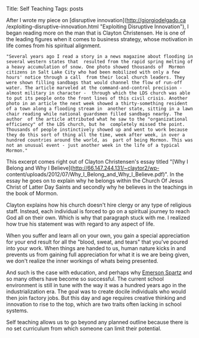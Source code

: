 Title: Self Teaching
Tags: posts

After I wrote my piece on [disruptive innovation](http://giorgiodelgado.ca
/exploiting-disruptive-innovation.html "Exploiting Disruptive Innovation"), I
began reading more on the man that is Clayton Christensen. He is one of the
leading figures when it comes to business strategy, whose motivation in life
comes from his spiritual alignment.


    "Several years ago I read a story in a news magazine about flooding in several western states that  resulted from the rapid spring melting of a heavy accumulation of snow. One photo showed thousands of  Mormon citizens in Salt Lake City who had been mobilized with only a few hours' notice through a call  from their local church leaders. They were shown filling sandbags that would channel the flow of run-off  water. The article marveled at the command-and-control precision - almost military in character -  through which the LDS church was able to put its people onto the front lines of this civil crisis. Another  photo in an article the next week showed a thirty-something resident of a town along a flooding stream in  another state, sitting in a lawn chair reading while national guardsmen filled sandbags nearby. The author  of the article attributed what he saw to the "organizational efficiency" of the LDS church, but he  completely missed the point. Thousands of people instinctively showed up and went to work because  they do this sort of thing all the time, week after week, in over a hundred countries around the world, as  part of being Mormon. This was not an unusual event - just another week in the life of a typical  Mormon."

This excerpt comes right out of Clayton Christensen's essay titled "[Why I
Belong and Why I Believe](http://66.147.244.131/~claytor2/wp-
content/uploads/2012/07/Why_I_Belong_and_Why_I_Believe.pdf)". In the essay he
goes on to explain why he belongs within the Church Of Jesus Christ of Latter
Day Saints and secondly why he believes in the teachings in the book of
Mormon.



Clayton explains how his church doesn't hire clergy or any type of religious
staff. Instead, each individual is forced to go on a spiritual journey to
reach God all on their own. Which is why that paragraph stuck with me. I
realized how true his statement was with regard to any aspect of life.



When you suffer and learn all on your own, you gain a special appreciation for
your end result for all the "blood, sweat, and tears" that you've poured into
your work. When things are handed to us, human nature kicks in and prevents us
from gaining full appreciation for what it is we are being given, we don't
realize the inner workings of whats being presented.



And such is the case with education, and perhaps why [Emerson
Spartz](http://giorgiodelgado.ca/one-of-my-idols.html "One of My Idols") and
so many others have become so successful. The current school environment is
still in tune with the way it was a hundred years ago in the industrialization
era. The goal was to create docile individuals who would then join factory
jobs. But this day and age requires creative thinking and innovation to rise
to the top, which are two traits often lacking in school systems.



Self teaching allows us to go beyond any planned outline because there is no
set curriculum from which someone can limit their potential.





